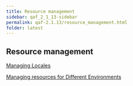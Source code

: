 ```yaml
---
title: Resource management
sidebar: qaf_2_1_13-sidebar
permalink: qaf-2.1.13/resource_management.html
folder: latest
---
```


## Resource management

[Managing Locales](https://confluence.infostretch.com/display/QAF217/Managing+Locales)

[Managing resources for Different Environments](https://confluence.infostretch.com/display/QAF217/Managing+resources+for+Different+Environments)

